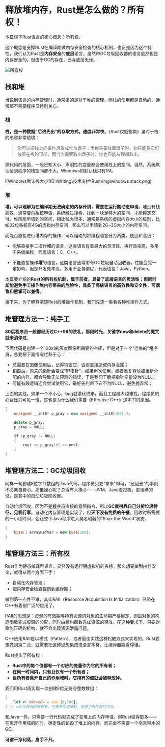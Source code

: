 # 释放堆内存，Rust是怎么做的？所有权！

本篇谈下Rust语言的核心概念：所有权。

这个概念是支撑Rust在编译期做内存安全检查的核心机制，也正是因为这个特性，我们认为Rust是**内存安全**的**底层**语言。虽然带GC垃圾回收器的语言虽然也是内存安全的，但由于GC的存在，已与底层无缘。

![所有权](D:\Writing\技术专栏\Rust\img\ownership.jpg)

## 栈和堆

当说到语言的内存管理时，通常指的是对于堆的管理，而栈的使用都是自动的，通常都不需要程序员特别关心。

### 栈

**栈，是一种数据“后进先出”的存取方式，速度非常快**。《Rust权威指南》里对于栈的形容非常贴切：

> 你可以把栈上的操作想象成堆放盘子：当你需要放置盘子时，你只能将它们放置在栈的顶部，而当你需要取出盘子时，你也只能从顶部取出。

源代码的层面，一般已知大小、声明性的变量都会使用栈上的空间。当然，系统默认给到程序的栈空间都不大，Windows的默认栈只有1M。

![Windows默认栈大小](D:\Writing\技术专栏\Rust\img\windows stack.png)

### 堆

**堆，可以理解为在编译期无法确定的内存开销，需要在运行期动态申请**。堆没有栈高效，通常要向系统申请，系统经过搜索，找到一块足够大的空间，才能锁定交付。堆所能申请到的空间，相比栈大很多，通常是系统的虚拟内存大小的级别，比如32位系统有4G的虚拟内存空间，那么可以申请到2G~3G大小的内存空间。

而能否直接进行堆内存的操作，可以粗略的将编程语言分为两类，底层和高级：

- 能够直接手工操作**堆**的语言，这类语言有着最大的灵活性、执行效率高，多用于系统编程，代表语言：C，C++。

- 不能直接操作**堆**的语言，这类语言通常带有GC垃圾自动回收器，性能会受一定影响，但是开发效率高，多用于业务编程，代表语言：Java，Python。

本篇要介绍的**Rust的所有权机制，属于前者，具备了底层语言的灵活性；但同时却能避免手工操作堆内存带来的危险性，具备了高级语言的高效性和安全性，可谓鱼和熊掌可以兼得**。

接下来，为了解释清楚Rust的堆操作机制，我们先逐一看看各种堆操作方式。

## 堆管理方法一：纯手工

**80后程序员一般都经历过C++98的洗礼，那段时光，关键字new和delete的魔咒就未消停过**。

下面代码是创建一个100x1的灰度图像所需要的空间，但是对于一个“老练的”程序员，总要把下面情况烂熟于心：

- 总需要在图像使用后，记得销毁它，否则直接造成内存泄露；
- 销毁后，原来的指针会变成“野指针”，如果再次使用，或者重复释放被重新分配的内存，都会导致无法预测的错误，于是我们干脆把指针变量设为NULL；
- 可能有段逻辑还会尝试使用它，最好先判断下它不为NULL，避免抛异常；

上面的实践，如果一个不小心，bug就潜伏进来，而且工程越大越难找。程序员的心智压力可见一斑，这也是为什么我们需要《Effective C++》这本书的原因。

```c++
{
    unsigned __int8* p_gray = new unsigned __int8[100]();

    delete p_gray;
    p_gray = NULL;

    if (p_gray != NULL)
    {
        cout << p_gray[0] << endl;
    }
}
```

## 堆管理方法二：GC垃圾回收

同样一句创建8位字节数组的Java代码，程序员只要“拿来”即可，“还回去”的事则不必亲自费心。那谁操心呢？总得有人操心——JVM，Java虚拟机，更准确的说，是其中的自动垃圾回收器。

自动垃圾回收，因为不是程序员直接的意图指令，所以**GC就得靠自己分析垃圾特征，见机行事**。自动化内存管理是实现了，但**天下没有免费的午餐**，回收时所需要的一小段时间，会让整个Java程序进入臭名昭著的“Stop-the-World”状态。

```java
{
    byte[] arrayRefVar = new byte[100];
}
```

## 堆管理方法三：所有权

Rust作为静态编译型语言，显然没有运行期虚拟机的夹持，那么想要做到内存安全，就得从两个方面下手：

- 自动化内存管理；
- 把内存安全检查提前到编译期；

做到第一点并不难，其实RAII（**R**esource **A**cquisition **I**s **I**nitialization）已经在C++有着很广泛的应用了。

RAII的思想是：资源的有效期与持有资源的对象的生命期严格绑定，即由对象的构造函数完成资源的分配，同时由析构函数完成资源的释放。在这种要求下，只要对象能正确的析构，就不会出现资源泄露问题。

C++应用RAII是以模式（Pattern），或者最佳实践这种松散方式来实现的。Rust要想做到第二点，就需要把这种思想集成进语言本身，让编译器能看得懂。

Rust提出了所有权：

- **Rust中的每个值都有一个对应的变量作为它的所有者；**
- **在同一时间内，只有且仅有一个所有者；**
- **当所有者离开自己的作用域时，它持有的值就会被释放掉。**

我们用Rust再实现一次创建8位无符号整数数组：

```rust
{
    let v: Vec<u8> = vec![0;100];
} // v作为数组的所有者，在离开作用域时，销毁了所持有的内存。
```

和Java一样，只需要一行代码就完成了在堆上的内存申请。但Rust做得更多——在离开作用域的同时，确定性的销毁了堆上的内存，而完全不需要一个拖泥带水的GC。

**可谓干净利落，身手不凡**。